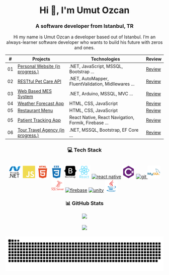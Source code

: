 <h1 align="center">Hi 👋, I'm Umut Ozcan </h1>
<h3 align="center">A software developer from Istanbul, TR</h3>
<p align="center">Hi my name is Umut Ozcan a developer based out of Istanbul. I’m an always-learner software developer who wants to build his future with zeros and ones. </p>

<table align="center">
  <thead>
    <tr>
      <th>#</th>
      <th class="head">Projects</th>
      <th>Technologies</th>
      <th>Review</th>
    </tr>
  </thead>
  <tbody>
    <tr>
      <td>01</td>
      <td><a href="https://github.com/UmutOzcan/umutozcan.com">Personal Website (in progress.)</a></td>
      <td>.NET, JavaScript, MSSQL, Bootstrap ...</td>
      <td><a href="https://github.com/UmutOzcan/umutozcan.com">Review</a></td>
    </tr>
    <tr>
      <td>02</td>
      <td><a href="https://github.com/Fimple-Net-Bootcamp/week4-UmutOzcan">RESTful Pet Care API</a></td>
      <td>.NET, AutoMapper, FluentValidation, Midllewares ...</td>
      <td><a href="https://github.com/Fimple-Net-Bootcamp/week4-UmutOzcan">Review</a></td>
    </tr>
    <tr>
      <td>03</td>
      <td><a href="https://github.com/UmutOzcan/Web-based-MES-system">Web Based MES System</a></td>
      <td>.NET, Arduino, MSSQL, MVC ...</td>
      <td><a href="https://github.com/UmutOzcan/Web-based-MES-system">Review</a></td>
    </tr>
    <tr>
      <td>04</td>
      <td><a href="https://github.com/UmutOzcan/WeatherApp">Weather Forecast App</a></td>
      <td>HTML, CSS, JavaScript </td>
      <td><a href="https://umutozcan.github.io/WeatherApp/">Review</a></td>
    </tr>
    <tr>
      <td>05</td>
      <td><a href="https://github.com/UmutOzcan/Restaurant-Menu">Restaurant Menu</a></td>
      <td>HTML, CSS, JavaScript </td>
      <td><a href="https://umutozcan.github.io/Restaurant-Menu/">Review</a></td>
    </tr>
    <tr>
      <td>05</td>
      <td><a href="https://github.com/UmutOzcan/GetWell-Patient-Tracking-System">Patient Tracking App</a></td>
      <td> React Native, React Navigation, Formik, Firebase ... </td>
      <td><a href="https://github.com/UmutOzcan/GetWell-Patient-Tracking-System">Review</a></td>
    </tr>
    <tr>
      <td>06</td>
      <td><a href="https://github.com/UmutOzcan/Tour">Tour Travel Agency (in progress.)</a></td>
      <td> .NET, MSSQL, Bootstrap, EF Core ... </td>
      <td><a href="https://github.com/UmutOzcan/Tour">Review</a></td>
    </tr>
  </tbody>
</table>

<!-- TECHS -->

<h3 align="center">💻 Tech Stack</h3>

<div align="center">
	<br>
        <div align="center" > 
	<a href="https://learn.microsoft.com/tr-tr/dotnet/welcome" target="_blank"><img src="https://github.com/devicons/devicon/blob/55609aa5bd817ff167afce0d965585c92040787a/icons/dot-net/dot-net-original-wordmark.svg" alt="dotnet" width="40" height="40"/><a/>	
	<a href="https://www.javascript.com/" target="_blank"><img src="https://raw.githubusercontent.com/devicons/devicon/1119b9f84c0290e0f0b38982099a2bd027a48bf1/icons/javascript/javascript-plain.svg" alt="js" width="40" height="40"/><a/>
	<a href="https://www.w3.org/html/" target="_blank"><img src="https://raw.githubusercontent.com/devicons/devicon/master/icons/html5/html5-plain-wordmark.svg" alt="html5" width="40" height="40"/><a/>
	<a href="https://www.w3schools.com/css/" target="_blank"><img src="https://raw.githubusercontent.com/devicons/devicon/1119b9f84c0290e0f0b38982099a2bd027a48bf1/icons/css3/css3-plain-wordmark.svg" alt="css3" width="40" height="40"/><a/>
	<a href="https://getbootstrap.com/" target="_blank"><img src="https://raw.githubusercontent.com/devicons/devicon/master/icons/bootstrap/bootstrap-plain-wordmark.svg" alt="bootstrap" width="40" height="40"/><a/>
        <a href="https://react.dev/" target="_blank"><img src="https://raw.githubusercontent.com/devicons/devicon/master/icons/react/react-original-wordmark.svg" alt="react" width="40" height="40"/><a/>
        <a href="https://reactnative.dev/" target="_blank"><img src="https://reactnative.dev/img/header_logo.svg" alt="react native" width="40" height="40"/><a/>
        <a href="https://learn.microsoft.com/en-us/dotnet/csharp/" target="_blank"><img src="https://github.com/devicons/devicon/blob/55609aa5bd817ff167afce0d965585c92040787a/icons/csharp/csharp-plain.svg" alt="csharp" width="40" height="40"/><a/>
        <a href="https://git-scm.com/" target="_blank"><img src="https://www.vectorlogo.zone/logos/git-scm/git-scm-icon.svg" alt="git" width="40" height="40"/> <a/>
        <a href="https://www.mysql.com/" target="_blank"><img src="https://raw.githubusercontent.com/devicons/devicon/master/icons/mysql/mysql-original-wordmark.svg" alt="mysql" width="40" height="40"/> <a/>
	<a href="https://www.microsoft.com/tr-tr/sql-server" target="_blank"><img src="https://raw.githubusercontent.com/devicons/devicon/55609aa5bd817ff167afce0d965585c92040787a/icons/microsoftsqlserver/microsoftsqlserver-plain-wordmark.svg" alt="sqlserver" width="40" height="40"/><a/>
	<a href="https://firebase.google.com/" target="_blank"><img src="https://www.vectorlogo.zone/logos/firebase/firebase-icon.svg" alt="firebase" width="40" height="40"/><a/>
	<a href="https://unity.com/" target="_blank"><img src="https://www.vectorlogo.zone/logos/unity3d/unity3d-icon.svg" alt="unity" width="40" height="40"/><a/>
	<a href="https://www.java.com" target="_blank"><img src="https://raw.githubusercontent.com/devicons/devicon/master/icons/java/java-original.svg" alt="java" width="40" height="40"/><a/>
	</div>
</div>

<!-- STATS -->
<div align="center" margin="100px 0 0 0">
	<h3 align="center">📊 GitHub Stats</h3>
  	<img src="https://github-readme-stats.vercel.app/api/top-langs/?username=UmutOzcan&layout=compact&theme=catppuccin_latte&hide=jupyter%20notebook">
  	<br><br>
  	<img src="https://github-readme-stats.vercel.app/api?username=UmutOzcan&show_icons=true&theme=catppuccin_latte&hide=prs,contribs,issues&rank_icon=github" width="400px">
</div>
<br>

<div align="center">
<picture a>
  <source
    media="(prefers-color-scheme: dark)"
    srcset="https://raw.githubusercontent.com/platane/snk/output/github-contribution-grid-snake-dark.svg"
  />
  <source
    media="(prefers-color-scheme: light)"
    srcset="https://raw.githubusercontent.com/platane/snk/output/github-contribution-grid-snake.svg"
  />
  <img
    alt="github contribution grid snake animation"
    src="https://raw.githubusercontent.com/platane/snk/output/github-contribution-grid-snake.svg"
  />
</picture>
</div>
